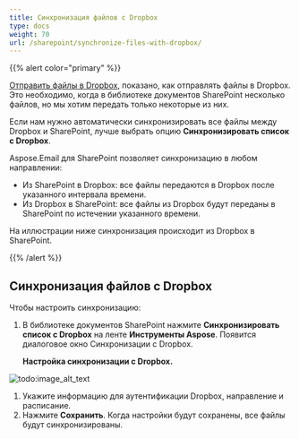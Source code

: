 ```yaml
---
title: Синхронизация файлов с Dropbox
type: docs
weight: 70
url: /sharepoint/synchronize-files-with-dropbox/
---
```



{{% alert color="primary" %}} 

[Отправить файлы в Dropbox](/email/sharepoint/send-selected-files-to-dropbox/), показано, как отправлять файлы в Dropbox. Это необходимо, когда в библиотеке документов SharePoint несколько файлов, но мы хотим передать только некоторые из них.

Если нам нужно автоматически синхронизировать все файлы между Dropbox и SharePoint, лучше выбрать опцию **Синхронизировать список с Dropbox**.

Aspose.Email для SharePoint позволяет синхронизацию в любом направлении:

- Из SharePoint в Dropbox: все файлы передаются в Dropbox после указанного интервала времени.
- Из Dropbox в SharePoint: все файлы из Dropbox будут переданы в SharePoint по истечении указанного времени.

На иллюстрации ниже синхронизация происходит из Dropbox в SharePoint. 

{{% /alert %}} 
## **Синхронизация файлов с Dropbox**
Чтобы настроить синхронизацию:

1. В библиотеке документов SharePoint нажмите **Синхронизировать список с Dropbox** на ленте **Инструменты Aspose**. Появится диалоговое окно Синхронизации с Dropbox. 

   **Настройка синхронизации с Dropbox.** 

![todo:image_alt_text](synchronize-files-with-dropbox_1.png)



1. Укажите информацию для аутентификации Dropbox, направление и расписание.
1. Нажмите **Сохранить**. Когда настройки будут сохранены, все файлы будут синхронизированы. 